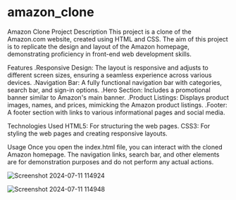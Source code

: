 # amazon_clone
Amazon Clone
Project Description
This project is a clone of the Amazon.com website, created using HTML and CSS. The aim of this project is to replicate the design and layout of the Amazon homepage, demonstrating proficiency in front-end web development skills.

Features
.Responsive Design: The layout is responsive and adjusts to different screen sizes, ensuring a seamless experience across various devices.
.Navigation Bar: A fully functional navigation bar with categories, search bar, and sign-in options.
.Hero Section: Includes a promotional banner similar to Amazon's main banner.
.Product Listings: Displays product images, names, and prices, mimicking the Amazon product listings.
.Footer: A footer section with links to various informational pages and social media.

Technologies Used
HTML5: For structuring the web pages.
CSS3: For styling the web pages and creating responsive layouts.

Usage
Once you open the index.html file, you can interact with the cloned Amazon homepage. The navigation links, search bar, and other elements are for demonstration purposes and do not perform any actual actions.

![Screenshot 2024-07-11 114924](https://github.com/Paras772/amazon_clone/assets/123758267/ad6db166-a206-4f45-b702-3112e6e0144a)


![Screenshot 2024-07-11 114948](https://github.com/Paras772/amazon_clone/assets/123758267/5e4e6a22-691c-4587-8b10-cb6a2d37eee9)
